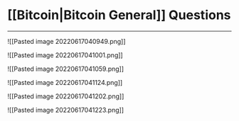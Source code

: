 # [[Bitcoin|Bitcoin General]] Questions
___
![[Pasted image 20220617040949.png]]

![[Pasted image 20220617041001.png]]

![[Pasted image 20220617041059.png]]

![[Pasted image 20220617041124.png]]

![[Pasted image 20220617041202.png]]

![[Pasted image 20220617041223.png]]

